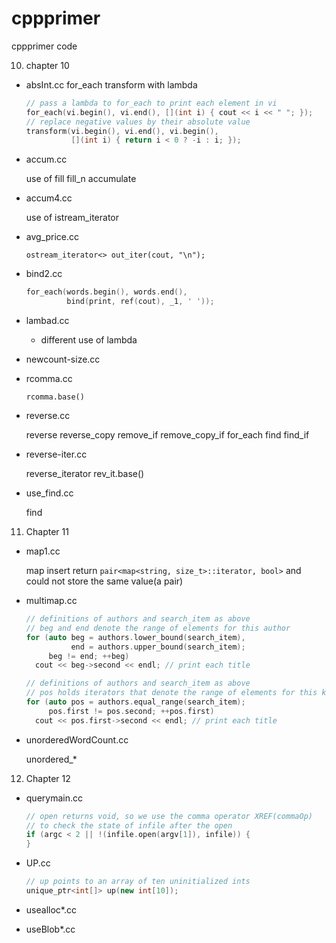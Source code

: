 cppprimer
=========

cppprimer code

10. chapter 10
   *    absInt.cc
        for_each transform with lambda

        ```C++
        // pass a lambda to for_each to print each element in vi
        for_each(vi.begin(), vi.end(), [](int i) { cout << i << " "; });
        // replace negative values by their absolute value
        transform(vi.begin(), vi.end(), vi.begin(),
                  [](int i) { return i < 0 ? -i : i; });
        ```

   *    accum.cc

        use of fill fill_n accumulate
   *    accum4.cc

        use of istream_iterator

   *    avg_price.cc 

        `ostream_iterator<> out_iter(cout, "\n");`

   *    bind2.cc

        ```C++
        for_each(words.begin(), words.end(),
                 bind(print, ref(cout), _1, ' '));
        ```

   *    lambad.cc

        - different use of lambda

   *    newcount-size.cc

   
   *    rcomma.cc

        ```
        rcomma.base()
        ```

   *    reverse.cc

        reverse reverse_copy remove_if remove_copy_if
        for_each find find_if

   *    reverse-iter.cc

        reverse_iterator rev_it.base()
   *    use_find.cc

        find

11. Chapter 11
   *    map1.cc

        map insert return `pair<map<string, size_t>::iterator, bool>`
        and could not store the same value(a pair)
  
   *    multimap.cc

        ```C++
        // definitions of authors and search_item as above
        // beg and end denote the range of elements for this author
        for (auto beg = authors.lower_bound(search_item),
                  end = authors.upper_bound(search_item);
             beg != end; ++beg)
          cout << beg->second << endl; // print each title

        // definitions of authors and search_item as above
        // pos holds iterators that denote the range of elements for this key
        for (auto pos = authors.equal_range(search_item);
             pos.first != pos.second; ++pos.first)
          cout << pos.first->second << endl; // print each title

        ```

   *    unorderedWordCount.cc

        unordered_*
12. Chapter 12
   *    querymain.cc

        ```C++
        // open returns void, so we use the comma operator XREF(commaOp)
        // to check the state of infile after the open
        if (argc < 2 || !(infile.open(argv[1]), infile)) {
        }
        ```
   *    UP.cc
        ```C++
        // up points to an array of ten uninitialized ints
        unique_ptr<int[]> up(new int[10]);
        ```
   *    usealloc*.cc


   *    useBlob*.cc
